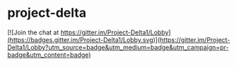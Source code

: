 # project-delta

[![Join the chat at https://gitter.im/Project-Delta1/Lobby](https://badges.gitter.im/Project-Delta1/Lobby.svg)](https://gitter.im/Project-Delta1/Lobby?utm_source=badge&utm_medium=badge&utm_campaign=pr-badge&utm_content=badge)
